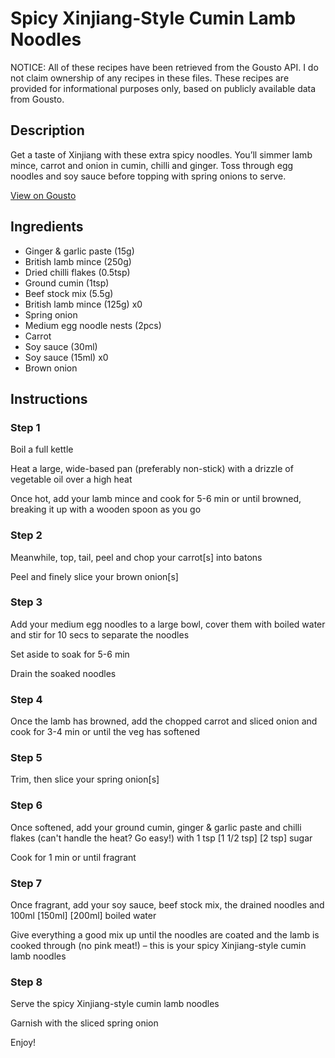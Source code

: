 # Spicy Xinjiang-Style Cumin Lamb Noodles

NOTICE: All of these recipes have been retrieved from the Gousto API. I do not claim ownership of any recipes in these files. These recipes are provided for informational purposes only, based on publicly available data from Gousto.

## Description

Get a taste of Xinjiang with these extra spicy noodles. You’ll simmer lamb mince, carrot and onion in cumin, chilli and ginger. Toss through egg noodles and soy sauce before topping with spring onions to serve.

[View on Gousto](https://www.gousto.co.uk/recipes/cookbook/spicy-xinjiang-style-cumin-lamb-noodles)

## Ingredients

- Ginger & garlic paste (15g)
- British lamb mince (250g)
- Dried chilli flakes (0.5tsp)
- Ground cumin (1tsp)
- Beef stock mix (5.5g)
- British lamb mince (125g) x0
- Spring onion
- Medium egg noodle nests (2pcs)
- Carrot
- Soy sauce (30ml)
- Soy sauce (15ml) x0
- Brown onion

## Instructions


### Step 1

Boil a full kettle

Heat a large, wide-based pan (preferably non-stick) with a drizzle of vegetable oil over a high heat

Once hot, add your lamb mince and cook for 5-6 min or until browned, breaking it up with a wooden spoon as you go


### Step 2

Meanwhile, top, tail, peel and chop your carrot[s] into batons

Peel and finely slice your brown onion[s]


### Step 3

Add your medium egg noodles to a large bowl, cover them with boiled water and stir for 10 secs to separate the noodles

Set aside to soak for 5-6 min

Drain the soaked noodles


### Step 4

Once the lamb has browned, add the chopped carrot and sliced onion and cook for 3-4 min or until the veg has softened


### Step 5

Trim, then slice your spring onion[s]


### Step 6

Once softened, add your ground cumin, ginger & garlic paste and chilli flakes (can't handle the heat? Go easy!) with 1 tsp <span class="text-purple">[1 1/2 tsp] </span><span class="text-danger">[2 tsp]</span> sugar

Cook for 1 min or until fragrant


### Step 7

Once fragrant, add your soy sauce, beef stock mix, the drained noodles and 100ml <span class="text-purple">[150ml]</span> <span class="text-danger">[200ml]</span> boiled water

Give everything a good mix up until the noodles are coated and the lamb is cooked through (no pink meat!) – this is your spicy Xinjiang-style cumin lamb noodles

### Step 8

Serve the spicy Xinjiang-style cumin lamb noodles

Garnish with the sliced spring onion

Enjoy!

